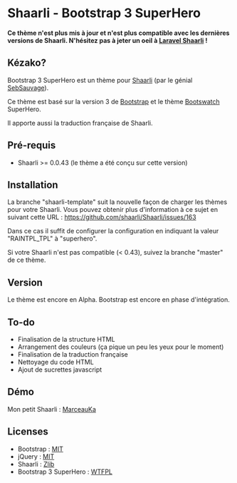 Shaarli - Bootstrap 3 SuperHero
=========

**Ce thème n'est plus mis à jour et n'est plus compatible avec les dernières versions de Shaarli. N'hésitez pas à jeter un oeil à [Laravel Shaarli](https://github.com/MarceauKa/laravel-shaarli) !**

Kézako?
----
Bootstrap 3 SuperHero est un thème pour [Shaarli] (par le génial [SebSauvage]).

Ce thème est basé sur la version 3 de [Bootstrap] et le thème [Bootswatch] SuperHero.

Il apporte aussi la traduction française de Shaarli.

Pré-requis
----

  - Shaarli >= 0.0.43 (le thème a été conçu sur cette version)

Installation
----

La branche "shaarli-template" suit la nouvelle façon de charger les thèmes pour votre Shaarli.
Vous pouvez obtenir plus d'information à ce sujet en suivant cette URL : https://github.com/shaarli/Shaarli/issues/163

Dans ce cas il suffit de configurer la configuration en indiquant la valeur "RAINTPL_TPL" à "superhero".

Si votre Shaarli n'est pas compatible (< 0.43), suivez la branche "master" de ce thème.


Version
----

Le thème est encore en Alpha.
Bootstrap est encore en phase d'intégration.

To-do
----

- Finalisation de la structure HTML
- Arrangement des couleurs (ça pique un peu les yeux pour le moment)
- Finalisation de la traduction française
- Nettoyage du code HTML
- Ajout de sucrettes javascript

Démo
----

Mon petit Shaarli : [MarceauKa]


Licenses
----

- Bootstrap : [MIT]
- jQuery : [MIT]
- Shaarli : [Zlib]
- Bootstrap 3 SuperHero : [WTFPL]

[Shaarli]:http://sebsauvage.net/wiki/doku.php?id=php:shaarli
[SebSauvage]:http://sebsauvage.net/
[Bootstrap]:http://getbootstrap.com/
[Bootswatch]:http://bootswatch.com/superhero/
[MarceauKa]:http://links.casals.fr
[WTFPL]:http://en.wikipedia.org/wiki/WTFPL
[Zlib]:http://en.wikipedia.org/wiki/Zlib
[MIT]:http://en.wikipedia.org/wiki/MIT_License
